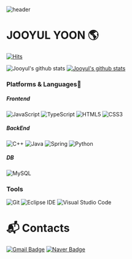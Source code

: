 ![header](https://capsule-render.vercel.app/api?type=waving&color=auto&height=300&section=header&text=Creative%20and%20Positive.&fontSize=70&animation=fadeIn&fontAlignY=38&desc=Welcome%20to%20Jooyul's%20Github!&descAlignY=51&descAlign=75)

# JOOYUL YOON 🌎

[![Hits](https://hits.seeyoufarm.com/api/count/incr/badge.svg?url=https%3A%2F%2Fgithub.com%2Fjooyul-yoon&count_bg=%239A9A9A&title_bg=%232B4C8A&icon=react.svg&icon_color=%23FFFFFF&title=hits&edge_flat=false)](https://hits.seeyoufarm.com)

![Jooyul's github stats](https://github-readme-stats.vercel.app/api?username=jooyul-yoon&show_icons=true)
[![Jooyul's github stats](https://github-readme-stats.vercel.app/api/top-langs/?username=jooyul-yoon&show_icons=true&hide_border=true&title_color=004386&icon_color=004386&layout=compact)](https://github.com/jooyul-yoon)

### Platforms & Languages💪
##### Frontend
![JavaScript](https://img.shields.io/badge/JavaScript-F7DF1E.svg?&style=for-the-badge&logo=JavaScript&logoColor=white)
![TypeScript](https://img.shields.io/badge/TypeScript-3178C6.svg?&style=for-the-badge&logo=TypeScript&logoColor=white)
![HTML5](https://img.shields.io/badge/HTML5-E34F26.svg?&style=for-the-badge&logo=HTML5&logoColor=white)
![CSS3](https://img.shields.io/badge/CSS3-1572B6.svg?&style=for-the-badge&logo=CSS3&logoColor=white)
##### BackEnd
![C++](https://img.shields.io/badge/C++-007396.svg?&style=for-the-badge&logo=C&logoColor=white)
![Java](https://img.shields.io/badge/Java-007396.svg?&style=for-the-badge&logo=Java&logoColor=white)
![Spring](https://img.shields.io/badge/Spring-6DB33F.svg?&style=for-the-badge&logo=Spring&logoColor=white)
![Python](https://img.shields.io/badge/Python-3776AB.svg?&style=for-the-badge&logo=Python&logoColor=white)

##### DB 
![MySQL](https://img.shields.io/badge/MySQL-4479A1.svg?&style=for-the-badge&logo=MySQL&logoColor=white)

### Tools
![Git](https://img.shields.io/badge/Git-F05032.svg?&style=for-the-badge&logo=Git&logoColor=white)
![Eclipse IDE](https://img.shields.io/badge/Eclipse%20IDE-2C2255.svg?&style=for-the-badge&logo=Eclipse%20IDE&logoColor=white)
![Visual Studio Code](https://img.shields.io/badge/Visual%20Studio%20Code-007ACC.svg?&style=for-the-badge&logo=Visual%20Studio%20Code&logoColor=white)

 
# :mailbox_with_mail: Contacts
<!-- [![Tech Blog Badge](http://img.shields.io/badge/-Tech%20blog-black?style=flat-square&logo=github&link=https://soo-vely-dev.tistory.com/)](https://soo-vely-dev.tistory.com/) -->
[![Gmail Badge](https://img.shields.io/badge/Gmail-d14836?style=flat-square&logo=Gmail&logoColor=white&link=mailto:kimsh1691@gmail.com)](mailto:juyeolyoon@gmail.com)
[![Naver Badge](https://img.shields.io/badge/Naver-03C75A?style=flat-square&logo=Naver&logoColor=white&link=mailto:dbswnduf123@naver.com)](mailto:rlatngus1691@naver.com)
